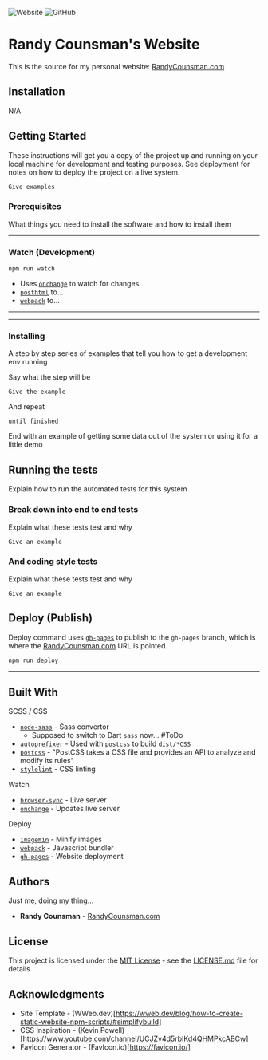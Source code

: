 ![Website](https://img.shields.io/website?url=https%3A%2F%2Fwww.randycounsman.com)
![GitHub](https://img.shields.io/github/license/boo13/website)

# Randy Counsman's Website

This is the source for my personal website: [RandyCounsman.com](https://www.randycounsman.com)

## Installation

N/A


## Getting Started

These instructions will get you a copy of the project up and running on your local machine for development and testing purposes. See deployment for notes on how to deploy the project on a live system.


```shell
Give examples
```


### Prerequisites

What things you need to install the software and how to install them


***
### Watch (Development)

```shell
npm run watch 
```

- Uses [`onchange`](https://www.npmjs.com/package/onchange) to watch for changes
- [`posthtml`](https://www.npmjs.com/package/posthtml) to...
- [`webpack`](https://www.npmjs.com/package/webpack) to...
***

***


### Installing

A step by step series of examples that tell you how to get a development env running

Say what the step will be

```shell
Give the example
```

And repeat

```shell
until finished
```

End with an example of getting some data out of the system or using it for a little demo

## Running the tests

Explain how to run the automated tests for this system

### Break down into end to end tests

Explain what these tests test and why

```shell
Give an example
```

### And coding style tests

Explain what these tests test and why

```shell
Give an example
```

## Deploy (Publish)

Deploy command uses [`gh-pages`](https://www.npmjs.com/package/gh-pages) to publish to the `gh-pages` branch, which is where the [RandyCounsman.com](https://www.randycounsman.com) URL is pointed. 

```shell
npm run deploy
```

***


## Built With


SCSS / CSS

- [`node-sass`](https://www.npmjs.com/package/node-sass) - Sass convertor
  - Supposed to switch to Dart `sass` now... #ToDo
- [`autoprefixer`](https://www.npmjs.com/package/autoprefixer) - Used with `postcss` to build `dist/*CSS`
- [`postcss`](https://www.npmjs.com/package/postcss) - "PostCSS takes a CSS file and provides an API to analyze and modify its rules"
- [`stylelint`](https://www.npmjs.com/package/stylelint) - CSS linting

Watch

- [`browser-sync`](https://www.npmjs.com/package/browser-sync) - Live server
- [`onchange`](https://www.npmjs.com/package/onchange) - Updates live server

Deploy

- [`imagemin`](https://www.npmjs.com/package/imagemin) - Minify images
- [`webpack`](https://www.npmjs.com/package/webpack) - Javascript bundler
- [`gh-pages`](https://www.npmjs.com/package/gh-pages) - Website deployment


## Authors

Just me, doing my thing...

- **Randy Counsman** - [RandyCounsman.com](https://www.RandyCounsman.com)

## License

This project is licensed under the [MIT License](https://choosealicense.com/licenses/mit/) - see the [LICENSE.md](LICENSE.md) file for details


## Acknowledgments

- Site Template - (WWeb.dev)[https://wweb.dev/blog/how-to-create-static-website-npm-scripts/#simplifybuild]
- CSS Inspiration - (Kevin Powell)[https://www.youtube.com/channel/UCJZv4d5rbIKd4QHMPkcABCw]
- FavIcon Generator - (FavIcon.io)[https://favicon.io/]

